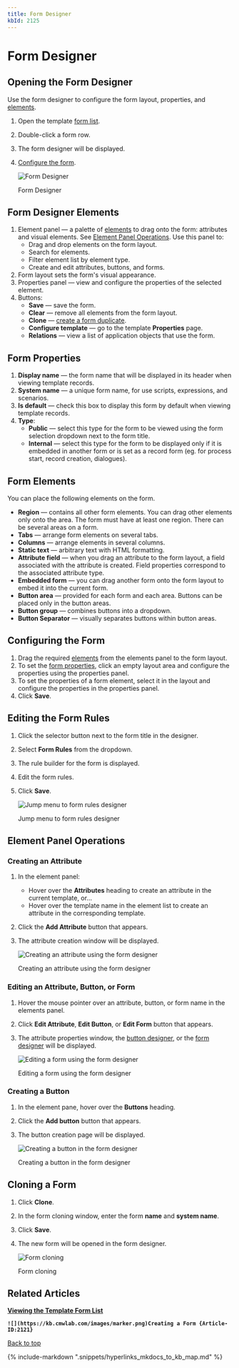 ```yaml
---
title: Form Designer
kbId: 2125
---
```



# Form Designer

## Opening the Form Designer

Use the form designer to configure the form layout, properties, and [elements](#form-elements).

1. Open the template [form list](https://kb.cmwlab.com/article.php?id=2120).
2. Double-click a form row.
3. The form designer will be displayed.
4. [Configure the form](#mcetoc_1gk35dl3l5).

   ![Form Designer](https://kb.cmwlab.com/assets/form_designer.png)

   Form Designer

## Form Designer Elements

1. Element panel — a palette of [elements](#mcetoc_1gk35dl3l4) to drag onto the form: attributes and visual elements. See [Element Panel Operations](#mcetoc_1gk35dl3l7). Use this panel to:
   - Drag and drop elements on the form layout.
   - Search for elements.
   - Filter element list by element type.
   - Create and edit attributes, buttons, and forms.
2. Form layout sets the form's visual appearance.
3. Properties panel — view and configure the properties of the selected element.
4. Buttons:
   - **Save** — save the form.
   - **Clear** — remove all elements from the form layout.
   - **Clone** — [create a form duplicate](#mcetoc_1gk35dl3lb).
   - **Configure template** — go to the template **Properties** page.
   - **Relations** — view a list of application objects that use the form.

## Form Properties

1. **Display name** — the form name that will be displayed in its header when viewing template records.
2. **System name** — a unique form name, for use scripts, expressions, and scenarios.
3. **Is default** — check this box to display this form by default when viewing template records.
4. **Type**:
   - **Public** — select this type for the form to be viewed using the form selection dropdown next to the form title.
   - **Internal** — select this type for the form to be displayed only if it is embedded in another form or is set as a record form (eg. for process start, record creation, dialogues).

## Form Elements

You can place the following elements on the form.

- **Region** — contains all other form elements. You can drag other elements only onto the area. The form must have at least one region. There can be several areas on a form.
- **Tabs** — arrange form elements on several tabs.
- **Columns** — arrange elements in several columns.
- **Static text** — arbitrary text with HTML formatting.
- **Attribute field** — when you drag an attribute to the form layout, a field associated with the attribute is created. Field properties correspond to the associated attribute type.
- **Embedded form** — you can drag another form onto the form layout to embed it into the current form.
- **Button area** — provided for each form and each area. Buttons can be placed only in the button areas.
- **Button group** — combines buttons into a dropdown.
- **Button Separator** — visually separates buttons within button areas.

## Configuring the Form

1. Drag the required [elements](#mcetoc_1gk35dl3l4) from the elements panel to the form layout.
2. To set the [form properties](#mcetoc_1gk35dl3l3), click an empty layout area and configure the properties using the properties panel.
3. To set the properties of a form element, select it in the layout and configure the properties in the properties panel.
4. Click **Save**.

## Editing the Form Rules

1. Click the selector button next to the form title in the designer.
2. Select **Form Rules** from the dropdown.
3. The rule builder for the form is displayed.
4. Edit the form rules.
5. Click **Save**.

   ![Jump menu to form rules designer](https://kb.cmwlab.com/assets/form_designer_goto_form_rules.png)

   Jump menu to form rules designer

## Element Panel Operations

### Creating an Attribute

1. In the element panel:
   - Hover over the **Attributes** heading to create an attribute in the current template, or…
   - Hover over the template name in the element list to create an attribute in the corresponding template.
2. Click the **Add Attribute** button that appears.
3. The attribute creation window will be displayed.

   ![Creating an attribute using the form designer](https://kb.cmwlab.com/assets/form_designer_create_attribute.png)

   Creating an attribute using the form designer

### Editing an Attribute, Button, or Form

1. Hover the mouse pointer over an attribute, button, or form name in the elements panel.
2. Click **Edit Attribute**, **Edit Button**, or **Edit Form** button that appears.
3. The attribute properties window, the [button designer](https://kb.cmwlab.com/article.php?id=2117), or the [form designer](#mcetoc_1gk35dl3l2) will be displayed.

   ![Editing a form using the form designer](https://kb.cmwlab.com/assets/form_designer_edit_form.png)

   Editing a form using the form designer

### Creating a Button

1. In the element pane, hover over the **Buttons** heading.
2. Click the **Add button** button that appears.
3. The button creation page will be displayed.

   ![Creating a button in the form designer](https://kb.cmwlab.com/assets/form_designer_create_button.png)

   Creating a button in the form designer

## Cloning a Form

1. Click **Clone**.
2. In the form cloning window, enter the form **name** and **system name**.
3. Click **Save**.
4. The new form will be opened in the form designer.

   ![Form cloning](https://kb.cmwlab.com/assets/form_designer_clone_form.png)

   Form cloning

## Related Articles

**[Viewing the Template Form List](https://kb.comindware.ru/article.php?id=2120)**

**`![](https://kb.cmwlab.com/images/marker.png)Creating a Form {Article-ID:2121}`**

 [Back to top](#)

{% include-markdown ".snippets/hyperlinks_mkdocs_to_kb_map.md" %}
